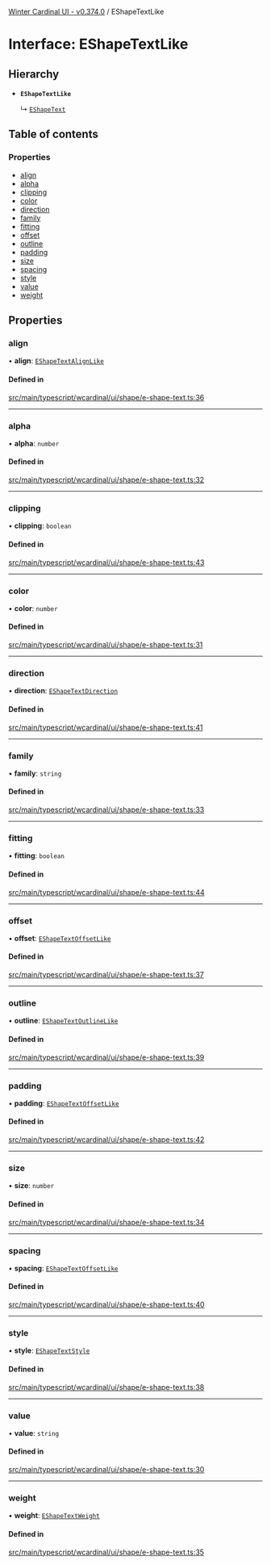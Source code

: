 [Winter Cardinal UI - v0.374.0](../index.md) / EShapeTextLike

# Interface: EShapeTextLike

## Hierarchy

- **`EShapeTextLike`**

  ↳ [`EShapeText`](EShapeText.md)

## Table of contents

### Properties

- [align](EShapeTextLike.md#align)
- [alpha](EShapeTextLike.md#alpha)
- [clipping](EShapeTextLike.md#clipping)
- [color](EShapeTextLike.md#color)
- [direction](EShapeTextLike.md#direction)
- [family](EShapeTextLike.md#family)
- [fitting](EShapeTextLike.md#fitting)
- [offset](EShapeTextLike.md#offset)
- [outline](EShapeTextLike.md#outline)
- [padding](EShapeTextLike.md#padding)
- [size](EShapeTextLike.md#size)
- [spacing](EShapeTextLike.md#spacing)
- [style](EShapeTextLike.md#style)
- [value](EShapeTextLike.md#value)
- [weight](EShapeTextLike.md#weight)

## Properties

### align

• **align**: [`EShapeTextAlignLike`](EShapeTextAlignLike.md)

#### Defined in

[src/main/typescript/wcardinal/ui/shape/e-shape-text.ts:36](https://github.com/winter-cardinal/winter-cardinal-ui/blob/v0.310.1/src/main/typescript/wcardinal/ui/shape/e-shape-text.ts#L36)

___

### alpha

• **alpha**: `number`

#### Defined in

[src/main/typescript/wcardinal/ui/shape/e-shape-text.ts:32](https://github.com/winter-cardinal/winter-cardinal-ui/blob/v0.310.1/src/main/typescript/wcardinal/ui/shape/e-shape-text.ts#L32)

___

### clipping

• **clipping**: `boolean`

#### Defined in

[src/main/typescript/wcardinal/ui/shape/e-shape-text.ts:43](https://github.com/winter-cardinal/winter-cardinal-ui/blob/v0.310.1/src/main/typescript/wcardinal/ui/shape/e-shape-text.ts#L43)

___

### color

• **color**: `number`

#### Defined in

[src/main/typescript/wcardinal/ui/shape/e-shape-text.ts:31](https://github.com/winter-cardinal/winter-cardinal-ui/blob/v0.310.1/src/main/typescript/wcardinal/ui/shape/e-shape-text.ts#L31)

___

### direction

• **direction**: [`EShapeTextDirection`](../index.md#eshapetextdirection-1)

#### Defined in

[src/main/typescript/wcardinal/ui/shape/e-shape-text.ts:41](https://github.com/winter-cardinal/winter-cardinal-ui/blob/v0.310.1/src/main/typescript/wcardinal/ui/shape/e-shape-text.ts#L41)

___

### family

• **family**: `string`

#### Defined in

[src/main/typescript/wcardinal/ui/shape/e-shape-text.ts:33](https://github.com/winter-cardinal/winter-cardinal-ui/blob/v0.310.1/src/main/typescript/wcardinal/ui/shape/e-shape-text.ts#L33)

___

### fitting

• **fitting**: `boolean`

#### Defined in

[src/main/typescript/wcardinal/ui/shape/e-shape-text.ts:44](https://github.com/winter-cardinal/winter-cardinal-ui/blob/v0.310.1/src/main/typescript/wcardinal/ui/shape/e-shape-text.ts#L44)

___

### offset

• **offset**: [`EShapeTextOffsetLike`](EShapeTextOffsetLike.md)

#### Defined in

[src/main/typescript/wcardinal/ui/shape/e-shape-text.ts:37](https://github.com/winter-cardinal/winter-cardinal-ui/blob/v0.310.1/src/main/typescript/wcardinal/ui/shape/e-shape-text.ts#L37)

___

### outline

• **outline**: [`EShapeTextOutlineLike`](EShapeTextOutlineLike.md)

#### Defined in

[src/main/typescript/wcardinal/ui/shape/e-shape-text.ts:39](https://github.com/winter-cardinal/winter-cardinal-ui/blob/v0.310.1/src/main/typescript/wcardinal/ui/shape/e-shape-text.ts#L39)

___

### padding

• **padding**: [`EShapeTextOffsetLike`](EShapeTextOffsetLike.md)

#### Defined in

[src/main/typescript/wcardinal/ui/shape/e-shape-text.ts:42](https://github.com/winter-cardinal/winter-cardinal-ui/blob/v0.310.1/src/main/typescript/wcardinal/ui/shape/e-shape-text.ts#L42)

___

### size

• **size**: `number`

#### Defined in

[src/main/typescript/wcardinal/ui/shape/e-shape-text.ts:34](https://github.com/winter-cardinal/winter-cardinal-ui/blob/v0.310.1/src/main/typescript/wcardinal/ui/shape/e-shape-text.ts#L34)

___

### spacing

• **spacing**: [`EShapeTextOffsetLike`](EShapeTextOffsetLike.md)

#### Defined in

[src/main/typescript/wcardinal/ui/shape/e-shape-text.ts:40](https://github.com/winter-cardinal/winter-cardinal-ui/blob/v0.310.1/src/main/typescript/wcardinal/ui/shape/e-shape-text.ts#L40)

___

### style

• **style**: [`EShapeTextStyle`](../index.md#eshapetextstyle-1)

#### Defined in

[src/main/typescript/wcardinal/ui/shape/e-shape-text.ts:38](https://github.com/winter-cardinal/winter-cardinal-ui/blob/v0.310.1/src/main/typescript/wcardinal/ui/shape/e-shape-text.ts#L38)

___

### value

• **value**: `string`

#### Defined in

[src/main/typescript/wcardinal/ui/shape/e-shape-text.ts:30](https://github.com/winter-cardinal/winter-cardinal-ui/blob/v0.310.1/src/main/typescript/wcardinal/ui/shape/e-shape-text.ts#L30)

___

### weight

• **weight**: [`EShapeTextWeight`](../index.md#eshapetextweight-1)

#### Defined in

[src/main/typescript/wcardinal/ui/shape/e-shape-text.ts:35](https://github.com/winter-cardinal/winter-cardinal-ui/blob/v0.310.1/src/main/typescript/wcardinal/ui/shape/e-shape-text.ts#L35)
